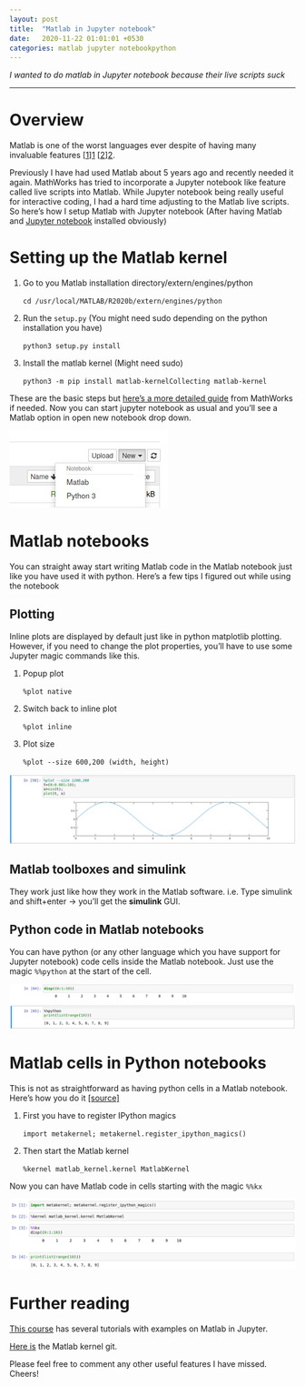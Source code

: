 ```yaml
---
layout: post
title:  "Matlab in Jupyter notebook"
date:   2020-11-22 01:01:01 +0530
categories: matlab jupyter notebookpython
---
```


*I wanted to do matlab in Jupyter notebook because their live scripts suck*

---

# Overview

Matlab is one of the worst languages ever despite of having many invaluable features [[1]][1] [[2]][2].

Previously I have had used Matlab about 5 years ago and recently needed it again. MathWorks has tried to incorporate a 
Jupyter notebook like feature called live scripts into Matlab. While Jupyter notebook being really useful for 
interactive coding, I had a hard time adjusting to the Matlab live scripts. So here’s how I setup Matlab with Jupyter 
notebook (After having Matlab and [Jupyter notebook][3] installed obviously)

# Setting up the Matlab kernel

1. Go to you Matlab installation directory/extern/engines/python

   `cd /usr/local/MATLAB/R2020b/extern/engines/python`

2. Run the `setup.py` (You might need sudo depending on the python installation you have)

   `python3 setup.py install`

3. Install the matlab kernel (Might need sudo)

   `python3 -m pip install matlab-kernelCollecting matlab-kernel`

These are the basic steps but [here’s a more detailed guide][4] from MathWorks if needed. Now you can start jupyter 
notebook as usual and you’ll see a Matlab option in open new notebook drop down.

<img src="/assets/images/2020-11-22-01.png" alt="drop down"/>

# Matlab notebooks

You can straight away start writing Matlab code in the Matlab notebook just like you have used it with python. Here’s 
a few tips I figured out while using the notebook


## Plotting

Inline plots are displayed by default just like in python matplotlib plotting. However, if you need to change the plot 
properties, you’ll have to use some Jupyter magic commands like this.

1. Popup plot

   `%plot native`

2. Switch back to inline plot

   `%plot inline`

3. Plot size
   
   `%plot --size 600,200 (width, height)`

<img src="/assets/images/2020-11-22-02.png" alt="plot"/>

## Matlab toolboxes and simulink

They work just like how they work in the Matlab software. i.e. Type simulink and shift+enter -> you’ll get the 
**simulink** GUI.

## Python code in Matlab notebooks

You can have python (or any other language which you have support for Jupyter notebook) code cells inside the Matlab 
notebook. Just use the magic `%%python` at the start of the cell.

<img src="/assets/images/2020-11-22-03.png" alt="py in matlab notebook"/>


# Matlab cells in Python notebooks

This is not as straightforward as having python cells in a Matlab notebook. Here’s how you do it [[source]][5]

1. First you have to register IPython magics
   
   `import metakernel; metakernel.register_ipython_magics()`

2. Then start the Matlab kernel

   `%kernel matlab_kernel.kernel MatlabKernel`

Now you can have Matlab code in cells starting with the magic `%%kx`

<img src="/assets/images/2020-11-22-04.png" alt="matlab in py notebook"/>

# Further reading

[This course][6] has several tutorials with examples on Matlab in Jupyter.

[Here is][7] the Matlab kernel git.

Please feel free to comment any other useful features I have missed. Cheers!

[1]: https://neuroplausible.com/matlab
[2]: https://www.rath.org/matlab-is-a-terrible-programming-language.html
[3]: https://jupyter.org/install
[4]: https://www.mathworks.com/help/matlab/matlab_external/install-the-matlab-engine-for-python.html
[5]: https://github.com/Calysto/matlab_kernel/issues/60
[6]: https://am111.readthedocs.io/en/latest/index.html
[7]: https://github.com/Calysto/matlab_kernel
